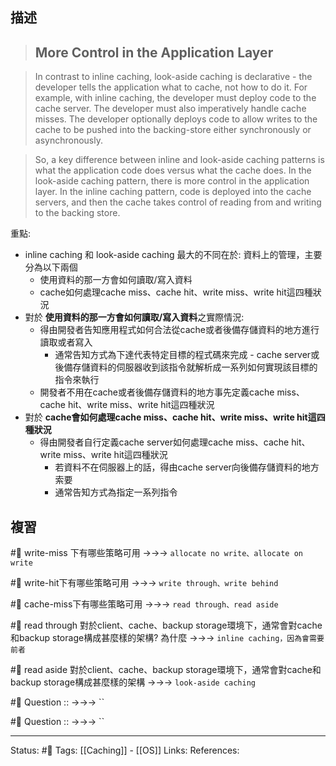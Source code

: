 
## 描述

> ## More Control in the Application Layer

> In contrast to inline caching, look-aside caching is declarative - the developer tells the application what to cache, not how to do it. For example, with inline caching, the developer must deploy code to the cache server. The developer must also imperatively handle cache misses. The developer optionally deploys code to allow writes to the cache to be pushed into the backing-store either synchronously or asynchronously.

> So, a key difference between inline and look-aside caching patterns is what the application code does versus what the cache does. In the look-aside caching pattern, there is more control in the application layer. In the inline caching pattern, code is deployed into the cache servers, and then the cache takes control of reading from and writing to the backing store.

重點:
- inline caching 和 look-aside caching 最大的不同在於: 資料上的管理，主要分為以下兩個
	- 使用資料的那一方會如何讀取/寫入資料
	- cache如何處理cache miss、cache hit、write miss、write hit這四種狀況
- 對於 **使用資料的那一方會如何讀取/寫入資料**之實際情況: 
	- 得由開發者告知應用程式如何合法從cache或者後備存儲資料的地方進行讀取或者寫入
		- 通常告知方式為下達代表特定目標的程式碼來完成 - cache server或後備存儲資料的伺服器收到該指令就解析成一系列如何實現該目標的指令來執行
	- 開發者不用在cache或者後備存儲資料的地方事先定義cache miss、cache hit、write miss、write hit這四種狀況
- 對於 **cache會如何處理cache miss、cache hit、write miss、write hit這四種狀況**
	- 得由開發者自行定義cache server如何處理cache miss、cache hit、write miss、write hit這四種狀況
		- 若資料不在伺服器上的話，得由cache server向後備存儲資料的地方索要
		- 通常告知方式為指定一系列指令

## 複習


#🧠 write-miss 下有哪些策略可用 ->->-> `allocate no write、allocate on write`

#🧠 write-hit下有哪些策略可用 ->->-> `write through、write behind`

#🧠 cache-miss下有哪些策略可用 ->->-> `read through、read aside`

#🧠 read through 對於client、cache、backup storage環境下，通常會對cache和backup storage構成甚麼樣的架構? 為什麼 ->->-> `inline caching，因為會需要前者`

#🧠 read aside 對於client、cache、backup storage環境下，通常會對cache和backup storage構成甚麼樣的架構 ->->-> `look-aside caching`

#🧠 Question :: ->->-> ``

#🧠 Question :: ->->-> ``

---
Status: #🌱 
Tags:
[[Caching]] - [[OS]]
Links:
References: